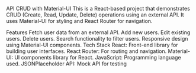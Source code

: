 API CRUD with Material-UI
This is a React-based project that demonstrates CRUD (Create, Read, Update, Delete) operations using an external API. It uses Material-UI for styling and React Router for navigation.

Features
Fetch user data from an external API.
Add new users.
Edit existing users.
Delete users.
Search functionality to filter users.
Responsive design using Material-UI components.
Tech Stack
React: Front-end library for building user interfaces.
React Router: For routing and navigation.
Material-UI: UI components library for React.
JavaScript: Programming language used.
JSONPlaceholder API: Mock API for testing
